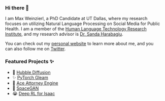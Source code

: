 ### Hi there 🤗

I am Max Weinzierl, a PhD Candidate at UT Dallas, where my research focuses on utilizing Natural Language Processing on Social Media for Public Health.
I am a member of the [Human Language Technology Research Institute](https://www.hlt.utdallas.edu/), and my research advisor is [Dr. Sanda Harabagiu](https://personal.utdallas.edu/~sanda/).

You can check out my [personal website](https://maxnlp.ai/) to learn more about me, and you can also follow me on [Twitter](https://twitter.com/Supermaxman1).

### Featured Projects ✨
 - 🚀 [Hubble Diffusion](https://personal.utdallas.edu/~maxwell.weinzierl/projects#hubble-diffusion)
 - ✨ [PyTorch Gleam](https://personal.utdallas.edu/~maxwell.weinzierl/projects#gleam)
 - 🔨 [Ace Attorney Engine](https://personal.utdallas.edu/~maxwell.weinzierl/projects#ace-attorney-engine)
 - 🌌 [SpaceGAN](https://personal.utdallas.edu/~maxwell.weinzierl/projects#space-gan)
 - 😭 [Deep RL for Isaac](https://personal.utdallas.edu/~maxwell.weinzierl/projects#isaac-rl)
